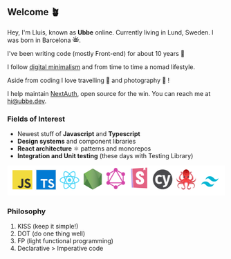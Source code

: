 ## Welcome 🪴 

Hey, I'm Lluis, known as **Ubbe** online. Currently living in Lund, Sweden. I was born in Barcelona <img src="./images/sun.png" width="15" aria-label="Sun icon" />. 

I've been writing code (mostly Front-end) for about 10 years 💭

I follow [digital minimalism](https://www.amazon.com/gp/product/0525536515/ref=as_li_tl?ie=UTF8&camp=1789&creative=9325&creativeASIN=0525536515&linkCode=as2&tag=minimalismmad-20&linkId=2df956dd47bb1616c9e4e5f99f2fdb97) and from time to time a nomad lifestyle. 

Aside from coding I love travelling 🎒 and photography 📸 !

I help maintain [NextAuth](next-auth.js.org/), open source for the win. You can reach me at hi@ubbe.dev.

### Fields of Interest

- Newest stuff of **Javascript** and **Typescript**
- **Design systems** and component libraries
- **React architecture** ⚛ patterns and monorepos
- **Integration and Unit testing** (these days with Testing Library)

<img src="./images/logos.png" aria-label="Tech logos" height="70" />

### Philosophy

1. KISS (keep it simple!)
2. DOT (do one thing well)
3. FP (light functional programming)
4. Declarative > Imperative code
